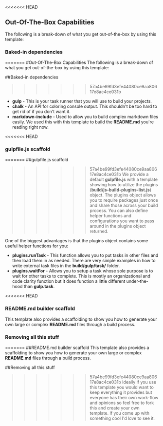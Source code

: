 <<<<<<< HEAD
## Out-Of-The-Box Capabilities
The following is a break-down of what you get out-of-the-box by using this template:

### Baked-in dependencies
=======
#Out-Of-The-Box Capabilities
The following is a break-down of what you get out-of-the-box by using this template:

##Baked-in dependencies
>>>>>>> 57a4be99fd3efe44080ce9aa80617e8ac4ce031b
* **gulp** - This is your task runner that you will use to build your projects.
* **chalk** - An API for coloring console output. This shouldn't be too hard to get rid of if you
don't want it.
* **markdown-include** - Used to allow you to build complex markdown files easily. We used this with
this template to build the **README.md** you're reading right now.

<<<<<<< HEAD
### gulpfile.js scaffold
=======
##gulpfile.js scaffold
>>>>>>> 57a4be99fd3efe44080ce9aa80617e8ac4ce031b
We provide a default **gulpfile.js** with a template showing how to utilize the plugins
(**build/js-build-plugins-list.js**) object. The plugins object allows you to require packages just
once and share those across your build process. You can also define helper functions and
configurations you want to pass around in the plugins object returned.

One of the biggest advantages is that the plugins object contains some useful helper functions for
you:

* **plugins.runTask** - This function allows you to put tasks in other files and then load them in
as needed. There are very simple examples in how to write external task files in the
**build/gulp/task/** folder.
* **plugins.waitFor** - Allows you to setup a task whose sole purpose is to wait for other tasks to
complete. This is mostly an organizational and code clarity function but it does function a little
different under-the-hood than **gulp.task**.

<<<<<<< HEAD
### README.md builder scaffold
This template also provides a scaffolding to show you how to generate your own large or complex
**README.md** files through a build process.

### Removing all this stuff
=======
##README.md builder scaffold
This template also provides a scaffolding to show you how to generate your own large or complex
**README.md** files through a build process.

##Removing all this stuff
>>>>>>> 57a4be99fd3efe44080ce9aa80617e8ac4ce031b
Ideally if you use this template you would want to keep everything it provides but everyone has
their own work-flow and opinions so feel free to fork this and create your own template. If you come
up with something cool I'd love to see it.
